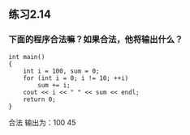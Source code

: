 ## 练习2.14
### 下面的程序合法嘛？如果合法，他将输出什么？
    int main()
    {
        int i = 100, sum = 0;
        for (int i = 0; i != 10; ++i)
            sum += i;
        cout << i << " " << sum << endl;
        return 0;
    }
合法
输出为：100 45